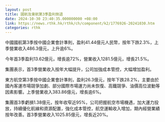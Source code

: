 ```yaml
---
layout: post
title: 國航及東航第3季盈利倒退
date: 2024-10-30 23:40:35.000000000 +08:00
link: https://news.rthk.hk/rthk/ch/component/k2/1776926-20241030.htm
categories: rthk
---
```


中國國航第3季按中國企業會計準則，盈利41.44億元人民幣，按年下跌2.3%，上季營業收入486.3億元，上升逾6%。

今年首3季盈利13.62億元，增長逾72%，營業收入1281.5億元，增長21.5%。

集團表示，首3季營業收入按年大幅提升，公司加強成本管控，大幅增加盈利。

東方航空第3季按中國企業會計準則，盈利26.3億元，按年下跌28.2%，主要由於國內客運市場競爭加劇、部分國際市場運力尚未恢復、高鐵競爭、油價高位波動等因素影響。上季營業收入383.86億元，增長逾6%。

集團首3季虧損1.38億元，按年收窄近95%，公司把握航空市場機遇，加大運力投放，持續優化航線和資源配置，強化成本管控，航空運輸收入增加，期內經營業績按年改善。首3季營業收入1025.85億元，增長近20%。

